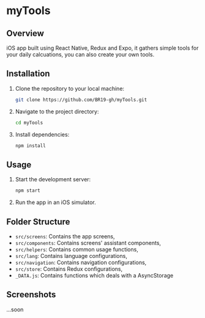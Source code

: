 
# myTools

## Overview

iOS app built using React Native, Redux and Expo, it gathers simple tools for your daily calcuations, you can also create your own tools.

## Installation

1. Clone the repository to your local machine:

   ```bash
   git clone https://github.com/BR19-gh/myTools.git
   ```

2. Navigate to the project directory:

   ```bash
   cd myTools
   ```

3. Install dependencies:

   ```bash
   npm install
   ```

## Usage

1. Start the development server:

   ```bash
   npm start
   ```

2. Run the app in an iOS simulator.

## Folder Structure

- `src/screens`: Contains the app screens,
- `src/components`: Contains screens' assistant components,
- `src/helpers`: Contains common usage functions,
- `src/lang`: Contains language configurations,
- `src/navigation`: Contains navigation configurations,
- `src/store`: Contains Redux configurations,
- `_DATA.js`: Contains functions which deals with a AsyncStorage

## Screenshots

...soon

